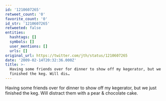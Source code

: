 ```yaml
---
id: '1210607265'
retweet_count: '0'
favorite_count: '0'
id_str: '1210607265'
retweeted: false
entities:
  hashtags: []
  symbols: []
  user_mentions: []
  urls: []
original_url: https://twitter.com/jth/status/1210607265
date: '2009-02-14T20:32:36.000Z'
title: >-
  Having some friends over for dinner to show off my kegerator, but we just
  finished the keg. Will dis…
---
```


Having some friends over for dinner to show off my kegerator, but we just finished the keg. Will distract them with a pear & chocolate cake.